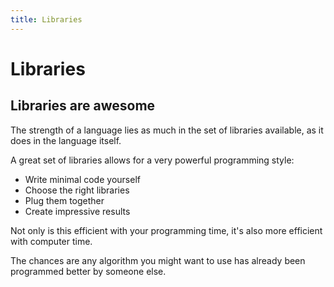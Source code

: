 ```yaml
---
title: Libraries
---
```


Libraries
=========

Libraries are awesome
---------------------

The strength of a language lies as much in the set of libraries available, as it does
in the language itself.

A great set of libraries allows for a very powerful programming style:

* Write minimal code yourself
* Choose the right libraries
* Plug them together
* Create impressive results

Not only is this efficient with your programming time, it's also more efficient with computer
time.

The chances are any algorithm you might want to use has already been programmed better by someone else.

